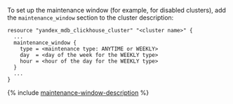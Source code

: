 To set up the maintenance window (for example, for disabled clusters), add the `maintenance_window` section to the cluster description:

```hcl
resource "yandex_mdb_clickhouse_cluster" "<cluster name>" {
  ...
  maintenance_window {
    type = <maintenance type: ANYTIME or WEEKLY>
    day  = <day of the week for the WEEKLY type>
    hour = <hour of the day for the WEEKLY type>
  }
  ...
}
```

{% include [maintenance-window-description](../terraform/maintenance-window-description.md) %}
